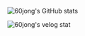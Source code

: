 ![60jong's GitHub stats](https://github-readme-stats.vercel.app/api?username=60jong&show_icon=true&theme=kacho_ga)

![60jong's velog stat](https://jongky.shop:8080/velog-stats?username=rudwhd515&refresh_token=eyJhbGciOiJIUzI1NiIsInR5cCI6IkpXVCJ9.eyJ1c2VyX2lkIjoiZTIxMTY0ZWEtNGFmYy00M2JiLTk0ZDctN2UyMjFmMTA3ZDQyIiwidG9rZW5faWQiOiI3ZjVmZGM2My0yODdhLTQwZTItOWEyZi0wZTk4N2ZmOGJhNDMiLCJpYXQiOjE2NzYzMDYyNDQsImV4cCI6MTY3ODg5ODI0NCwiaXNzIjoidmVsb2cuaW8iLCJzdWIiOiJyZWZyZXNoX3Rva2VuIn0.Ix16KkfVPi844vBVQmDoNOo32mVj5plTgkhV0WYqB3Q)
<!--
**60jong/60jong** is a ✨ _special_ ✨ repository because its `README.md` (this file) appears on your GitHub profile.

Here are some ideas to get you started:

- 🔭 I’m currently working on ...
- 🌱 I’m currently learning ...
- 👯 I’m looking to collaborate on ...
- 🤔 I’m looking for help with ...
- 💬 Ask me about ...
- 📫 How to reach me: ...
- 😄 Pronouns: ...
- ⚡ Fun fact: ...
-->
